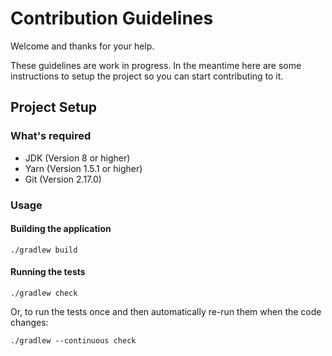 # Contribution Guidelines

Welcome and thanks for your help.

These guidelines are work in progress. In the meantime here are some
instructions to setup the project so you can start contributing to it.

## Project Setup

### What's required

* JDK (Version 8 or higher)
* Yarn (Version 1.5.1 or higher)
* Git (Version 2.17.0)

### Usage

#### Building the application

`./gradlew build`

#### Running the tests

`./gradlew check`

Or, to run the tests once and then automatically re-run them when the code changes:

`./gradlew --continuous check`

